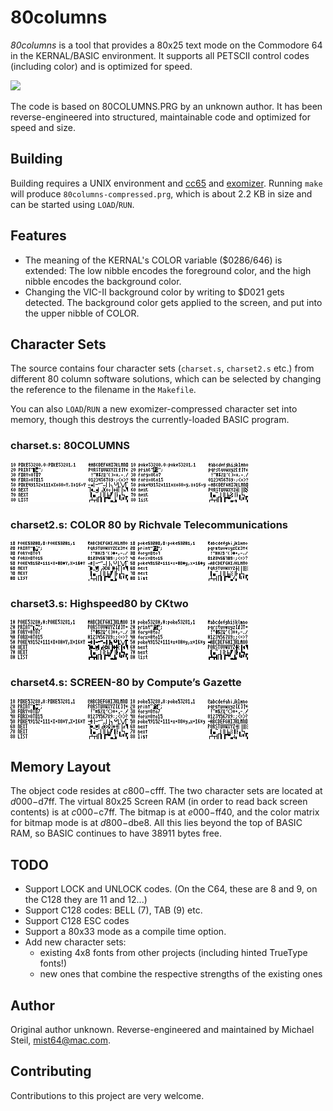 # 80columns

*80columns* is a tool that provides a 80x25 text mode on the Commodore 64 in the KERNAL/BASIC environment. It supports all PETSCII control codes (including color) and is optimized for speed.

![](img/c64.png)

The code is based on 80COLUMNS.PRG by an unknown author. It has been reverse-engineered into structured, maintainable code and optimized for speed and size.

## Building

Building requires a UNIX environment and [cc65](https://github.com/cc65/cc65) and [exomizer](https://github.com/bitshifters/exomizer). Running `make` will produce `80columns-compressed.prg`, which is about 2.2 KB in size and can be started using `LOAD`/`RUN`.

## Features

* The meaning of the KERNAL's COLOR variable ($0286/646)  is extended: The low nibble encodes the foreground color, and the high nibble encodes the background color.
* Changing the VIC-II background color by writing to $D021 gets detected. The background color gets applied to the screen, and put into the upper nibble of COLOR.

## Character Sets

The source contains four character sets (`charset.s`, `charset2.s` etc.) from different 80 column software solutions, which can be selected by changing the reference to the filename in the `Makefile`.

You can also `LOAD`/`RUN` a new exomizer-compressed character set into memory, though this destroys the currently-loaded BASIC program.

### charset.s: 80COLUMNS
![](img/g1.png)
![](img/t1.png)

### charset2.s: COLOR 80 by Richvale Telecommunications
![](img/g2.png)
![](img/t2.png)

### charset3.s: Highspeed80 by CKtwo
![](img/g3.png)
![](img/t3.png)

### charset4.s: SCREEN-80 by Compute’s Gazette
![](img/g4.png)
![](img/t4.png)

## Memory Layout

The object code resides at $c800-$cfff. The two character sets are located at $d000-$d7ff. The virtual 80x25 Screen RAM (in order to read back screen contents) is at $c000-$c7ff. The bitmap is at $e000-$ff40, and the color matrix for bitmap mode is at $d800-$dbe8. All this lies beyond the top of BASIC RAM, so BASIC continues to have 38911 bytes free.

## TODO

* Support LOCK and UNLOCK codes. (On the C64, these are 8 and 9, on the C128 they are 11 and 12...)
* Support C128 codes: BELL (7), TAB (9) etc.
* Support C128 ESC codes
* Support a 80x33 mode as a compile time option.
* Add new character sets:
	* existing 4x8 fonts from other projects (including hinted TrueType fonts!)
	* new ones that combine the respective strengths of the existing ones

## Author

Original author unknown. Reverse-engineered and maintained by Michael Steil, mist64@mac.com.

## Contributing

Contributions to this project are very welcome.